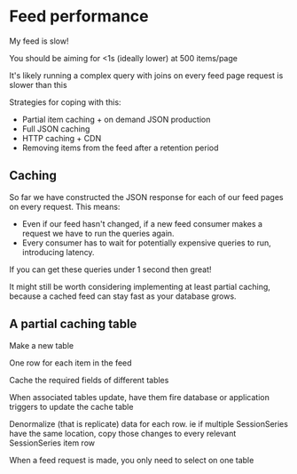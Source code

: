# Feed performance

My feed is slow!

You should be aiming for <1s (ideally lower) at 500 items/page

It's likely running a complex query with joins on every feed page request is slower than this

Strategies for coping with this:

* Partial item caching + on demand JSON production
* Full JSON caching
* HTTP caching + CDN
* Removing items from the feed after a retention period

## Caching

So far we have constructed the JSON response for each of our feed pages on every request. This means:

* Even if our feed hasn't changed, if a new feed consumer makes a request we have to run the queries again.
* Every consumer has to wait for potentially expensive queries to run, introducing latency.

If you can get these queries under 1 second then great!

It might still be worth considering implementing at least partial caching, because a cached feed can stay fast as your database grows.

## A partial caching table

Make a new table&#x20;

One row for each item in the feed

Cache the required fields of different tables&#x20;

When associated tables update, have them fire database or application triggers to update the cache table

Denormalize (that is replicate) data for each row. ie if multiple SessionSeries have the same location, copy those changes to every relevant SessionSeries item row

When a feed request is made, you only need to select on one table
